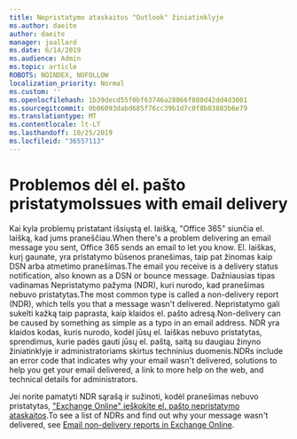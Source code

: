 ```yaml
---
title: Nepristatymo ataskaitos "Outlook" žiniatinklyje
ms.author: daeite
author: daeite
manager: joallard
ms.date: 6/14/2019
ms.audience: Admin
ms.topic: article
ROBOTS: NOINDEX, NOFOLLOW
localization_priority: Normal
ms.custom: ''
ms.openlocfilehash: 1b39decd55f0bf63746a28866f880d42dd4d3001
ms.sourcegitcommit: 0b06093dabd685f76cc39b1d7c0f8b03883b6e79
ms.translationtype: MT
ms.contentlocale: lt-LT
ms.lasthandoff: 10/25/2019
ms.locfileid: "36557113"
---
```

# <a name="issues-with-email-delivery"></a><span data-ttu-id="d0bef-102">Problemos dėl el. pašto pristatymo</span><span class="sxs-lookup"><span data-stu-id="d0bef-102">Issues with email delivery</span></span>

<span data-ttu-id="d0bef-103">Kai kyla problemų pristatant išsiųstą el. laišką, "Office 365" siunčia el. laišką, kad jums praneščiau.</span><span class="sxs-lookup"><span data-stu-id="d0bef-103">When there's a problem delivering an email message you sent, Office 365 sends an email to let you know.</span></span> <span data-ttu-id="d0bef-104">El. laiškas, kurį gaunate, yra pristatymo būsenos pranešimas, taip pat žinomas kaip DSN arba atmetimo pranešimas.</span><span class="sxs-lookup"><span data-stu-id="d0bef-104">The email you receive is a delivery status notification, also known as a DSN or bounce message.</span></span> <span data-ttu-id="d0bef-105">Dažniausias tipas vadinamas Nepristatymo pažyma (NDR), kuri nurodo, kad pranešimas nebuvo pristatytas.</span><span class="sxs-lookup"><span data-stu-id="d0bef-105">The most common type is called a non-delivery report (NDR), which tells you that a message wasn't delivered.</span></span> <span data-ttu-id="d0bef-106">Nepristatymo gali sukelti kažką taip paprasta, kaip klaidos el. pašto adresą.</span><span class="sxs-lookup"><span data-stu-id="d0bef-106">Non-delivery can be caused by something as simple as a typo in an email address.</span></span> <span data-ttu-id="d0bef-107">NDR yra klaidos kodas, kuris nurodo, kodėl jūsų el. laiškas nebuvo pristatytas, sprendimus, kurie padės gauti jūsų el. paštą, saitą su daugiau žinyno žiniatinklyje ir administratoriams skirtus techninius duomenis.</span><span class="sxs-lookup"><span data-stu-id="d0bef-107">NDRs include an error code that indicates why your email wasn't delivered, solutions to help you get your email delivered, a link to more help on the web, and technical details for administrators.</span></span>

<span data-ttu-id="d0bef-108">Jei norite pamatyti NDR sąrašą ir sužinoti, kodėl pranešimas nebuvo pristatytas, ["Exchange Online" ieškokite el. pašto nepristatymo ataskaitos](https://docs.microsoft.com/exchange/mail-flow-best-practices/non-delivery-reports-in-exchange-online/non-delivery-reports-in-exchange-online).</span><span class="sxs-lookup"><span data-stu-id="d0bef-108">To see a list of NDRs and find out why your message wasn't delivered, see [Email non-delivery reports in Exchange Online](https://docs.microsoft.com/exchange/mail-flow-best-practices/non-delivery-reports-in-exchange-online/non-delivery-reports-in-exchange-online).</span></span>